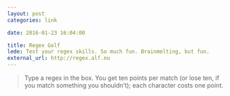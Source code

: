 ```yaml
---
layout: post
categories: link

date: 2016-01-23 16:04:00

title: Regex Golf
lede: Test your regex skills. So much fun. Brainmelting, but fun.
external_url: http://regex.alf.nu
---
```



> Type a regex in the box. You get ten points per match (or lose ten, if you match something you shouldn’t); each character costs one point.
